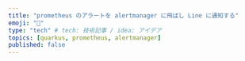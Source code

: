 ```yaml
---
title: "prometheus のアラートを alertmanager に飛ばし Line に通知する"
emoji: "💭"
type: "tech" # tech: 技術記事 / idea: アイデア
topics: [quarkus, prometheus, alertmanager]
published: false
---
```

